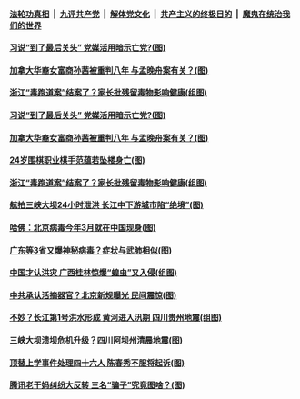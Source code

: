 ####  [法轮功真相](../../../../basic/blob/master/README.md?t=07040531) &nbsp;|&nbsp; [九评共产党](../../../../9ping.md/blob/master/README.md?t=07040531) &nbsp;|&nbsp; [解体党文化](../../../../jtdwh.md/blob/master/README.md?t=07040531)  &nbsp;|&nbsp; [共产主义的终极目的](../../../../gczydzjmd.md/blob/master/README.md?t=07040531) &nbsp;|&nbsp; [魔鬼在统治我们的世界](../../../../mgztzwmdsj.md/blob/master/README.md?t=07040531) 

#### [习说“到了最后关头” 党媒活用暗示亡党?(图)](../pages/p1/938565.md?t=07040531) 



#### [加拿大华裔女富商孙茜被重判八年 与孟晚舟案有关？(图)](../pages/p1/938557.md?t=07040531) 


#### [浙江“毒跑道案”结案了？家长批残留毒物影响健康(组图)](../pages/p1/938515.md?t=07040531) 

#### [习说“到了最后关头” 党媒活用暗示亡党?(图)](../pages/p1/938565.md?t=07040531) 





#### [加拿大华裔女富商孙茜被重判八年 与孟晚舟案有关？(图)](../pages/p1/938557.md?t=07040531) 


#### [24岁围棋职业棋手范蕴若坠楼身亡(图)](../pages/p1/938517.md?t=07040531) 

#### [浙江“毒跑道案”结案了？家长批残留毒物影响健康(组图)](../pages/p1/938515.md?t=07040531) 

#### [航拍三峡大坝24小时泄洪 长江中下游城市陷“绝境”(图)](../pages/p1/938478.md?t=07040531) 

#### [哈佛：北京病毒今年3月就在中国现身(图)](../pages/p1/938504.md?t=07040531) 

#### [广东等3省又爆神秘病毒？症状与武肺相似(图)](../pages/p1/938493.md?t=07040531) 

#### [中国才认洪灾 广西桂林惊爆“蝗虫”又入侵(组图)](../pages/p1/938457.md?t=07040531) 

#### [中共承认活摘器官？北京新规曝光 民间震惊(图)](../pages/p1/938467.md?t=07040531) 


#### [不妙？长江第1号洪水形成 黄河进入汛期 四川贵州地震(组图)](../pages/p1/938451.md?t=07040531) 


#### [三峡大坝溃坝危机升级？四川阿坝州清晨地震(图)](../pages/p1/938387.md?t=07040531) 

#### [顶替上学事件处理四十六人 陈春秀不服将起诉(图)](../pages/p1/938371.md?t=07040531) 

#### [腾讯老干妈纠纷大反转 三名“骗子”究竟图啥？(图)](../pages/p1/938384.md?t=07040531) 

